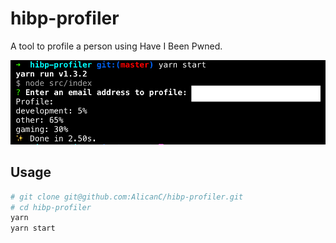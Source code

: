 # hibp-profiler

A tool to profile a person using Have I Been Pwned.

<p align="center">
  <img alt="Preview" src="preview.png">
</p>

## Usage

```bash
# git clone git@github.com:AlicanC/hibp-profiler.git
# cd hibp-profiler
yarn
yarn start
```
